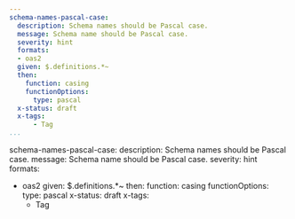```yaml
---
schema-names-pascal-case:
  description: Schema names should be Pascal case.
  message: Schema name should be Pascal case.
  severity: hint
  formats:
  - oas2
  given: $.definitions.*~
  then:
    function: casing
    functionOptions:
      type: pascal
  x-status: draft
  x-tags:
      - Tag          
...
```

schema-names-pascal-case:
  description: Schema names should be Pascal case.
  message: Schema name should be Pascal case.
  severity: hint
  formats:
  - oas2
  given: $.definitions.*~
  then:
    function: casing
    functionOptions:
      type: pascal
  x-status: draft
  x-tags:
      - Tag          